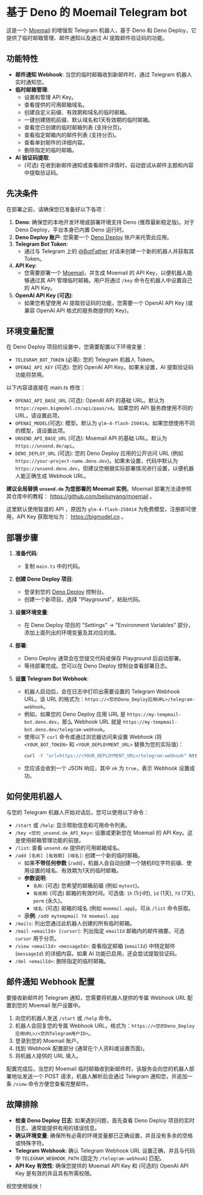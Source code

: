 # 基于 Deno 的 Moemail Telegram bot

这是一个 [Moemail](https://github.com/beilunyang/moemail) 的增强型 Telegram 机器人，基于 Deno 和 Deno Deploy，它提供了临时邮箱管理、邮件通知以及通过 AI 提取邮件验证码的功能。

## 功能特性

* **邮件通知 Webhook**: 当您的临时邮箱收到新邮件时，通过 Telegram 机器人实时通知您。
* **临时邮箱管理**:
    * 设置和管理 API Key。
    * 查看提供的可用邮箱域名。
    * 创建自定义前缀、有效期和域名的临时邮箱。
    * 一键创建随机前缀、默认域名和1天有效期的临时邮箱。
    * 查看您已创建的临时邮箱列表 (支持分页)。
    * 查看指定邮箱内的邮件列表 (支持分页)。
    * 查看单封邮件的详细内容。
    * 删除指定的临时邮箱。
* **AI 验证码提取**:
    * (可选) 在收到新邮件通知或查看邮件详情时，自动尝试从邮件主题和内容中提取验证码。

## 先决条件

在部署之前，请确保您已准备好以下各项：

1.  **Deno**: 确保您的本地开发环境或部署环境支持 Deno (推荐最新稳定版)。对于 Deno Deploy，平台本身已内置 Deno 运行时。
2.  **Deno Deploy 账户**: 您需要一个 [Deno Deploy](https://deno.com/deploy) 账户来托管此应用。
3.  **Telegram Bot Token**:
    * 通过与 Telegram 上的 [@BotFather](https://t.me/BotFather) 对话来创建一个新的机器人并获取其 Token。
4.  **API Key**:
    * 您需要部署一个 [Moemail](https://github.com/beilunyang/moemail)，并生成 Moemail 的 API Key，以便机器人能够通过其 API 管理临时邮箱。用户将通过 `/key` 命令在机器人中设置自己的 API Key。
5.  **OpenAI API Key (可选)**:
    * 如果您希望使用 AI 提取验证码的功能，您需要一个 OpenAI API Key (或兼容 OpenAI API 格式的服务商提供的 Key)。

## 环境变量配置

在 Deno Deploy 项目的设置中，您需要配置以下环境变量：

* `TELEGRAM_BOT_TOKEN` (必需): 您的 Telegram 机器人 Token。
* `OPENAI_API_KEY` (可选): 您的 OpenAI API Key。如果未设置，AI 提取验证码功能将禁用。

以下内容请直接在 main.ts 修改：

* `OPENAI_API_BASE_URL` (可选): OpenAI API 的基础 URL。默认为 `https://open.bigmodel.cn/api/paas/v4`。如果您的 API 服务商使用不同的 URL，请设置此项。
* `OPENAI_MODEL`(可选): 模型。默认为 `glm-4-flash-250414`。如果您想使用不同的模型，请设置此项。
* `UNSEND_API_BASE_URL` (可选): Moemail API 的基础 URL。默认为 `https://unsend.de/api`。
* `DENO_DEPLOY_URL` (可选): 您的 Deno Deploy 应用的公开访问 URL (例如 `https://your-project-name.deno.dev`)。如果未设置，代码中默认为 `https://unsend.deno.dev`，但建议您根据实际部署情况进行设置，以便机器人能正确生成 Webhook URL。

**建议全局替换 `unsend.de` 为您部署的 Moemail 实例**。Moemail 部署方法请参照其仓库中的教程： https://github.com/beilunyang/moemail 。

这里默认使用智谱的 API ，原因为 `glm-4-flash-250414` 为免费模型，注册即可使用，API Key 获取地址为： https://bigmodel.cn 。

## 部署步骤

1.  **准备代码**:
    * 复制 `main.ts` 中的代码。

2.  **创建 Deno Deploy 项目**:
    * 登录到您的 [Deno Deploy](https://deno.com/deploy) 控制台。
    * 创建一个新项目。选择 "Playground"，粘贴代码。

4.  **设置环境变量**:
    * 在 Deno Deploy 项目的 "Settings" -> "Environment Variables" 部分，添加上面列出的环境变量及其对应的值。

5.  **部署**:
    * Deno Deploy 通常会在您提交代码或保存 Playground 后自动部署。
    * 等待部署完成。您可以在 Deno Deploy 控制台查看部署日志。

6.  **设置 Telegram Bot Webhook**:
    * 机器人启动后，会在日志中打印出需要设置的 Telegram Webhook URL。该 URL 的格式为：`https://<您的Deno_Deploy应用URL>/telegram-webhook`。
    * 例如，如果您的 Deno Deploy 应用 URL 是 `https://my-tempmail-bot.deno.dev`，那么 Webhook URL 就是 `https://my-tempmail-bot.deno.dev/telegram-webhook`。
    * 使用以下 `curl` 命令或通过浏览器访问来设置 Webhook (将 `<YOUR_BOT_TOKEN>` 和 `<YOUR_DEPLOYMENT_URL>` 替换为您的实际值)：
        ```bash
        curl -F "url=https://<YOUR_DEPLOYMENT_URL>/telegram-webhook" https://api.telegram.org/bot<YOUR_BOT_TOKEN>/setWebhook
        ```
    * 您应该会收到一个 JSON 响应，其中 `ok` 为 `true`，表示 Webhook 设置成功。

## 如何使用机器人

与您的 Telegram 机器人开始对话后，您可以使用以下命令：

* `/start` 或 `/help`: 显示帮助信息和可用命令列表。
* `/key <您的_unsend.de_API_Key>`: 设置或更新您在 Moemail 的 API Key。这是使用邮箱管理功能的前提。
* `/list`: 查看 `unsend.de` 提供的可用邮箱域名。
* `/add [名称] [有效期] [域名]`: 创建一个新的临时邮箱。
    * 如果**不带任何参数** (`/add`)，机器人会自动创建一个随机6位字符前缀、使用设置的域名、有效期为1天的临时邮箱。
    * **参数说明**:
        * `名称`: (可选) 您希望的邮箱前缀 (例如 `mytest`)。
        * `有效期`: (可选) 邮箱的有效时间。可选值: `1h` (1小时), `1d` (1天), `7d` (7天), `perm` (永久)。
        * `域名`: (可选) 邮箱的域名 (例如 `moemail.app`)。可从 `/list` 命令获取。
    * **示例**: `/add mytempmail 7d moemail.app`
* `/mails`: 列出您通过此机器人创建的所有临时邮箱。
* `/mail <emailId> [cursor]`: 列出指定 `emailId` 邮箱内的邮件摘要。可选 `cursor` 用于分页。
* `/view <emailId> <messageId>`: 查看指定邮箱 (`emailId`) 中特定邮件 (`messageId`) 的详细内容。如果 AI 功能已启用，还会尝试提取验证码。
* `/del <emailId>`: 删除指定的临时邮箱。

## 邮件通知 Webhook 配置

要接收新邮件的 Telegram 通知，您需要将机器人提供的专属 Webhook URL 配置到您的 Moemail 账户设置中。

1.  向您的机器人发送 `/start` 或 `/help` 命令。
2.  机器人会回复您的专属 Webhook URL，格式为：`https://<您的Deno_Deploy应用URL>/<您的Telegram用户ID>`。
3.  登录到您的 Moemail 账户。
4.  找到 Webhook 配置部分 (通常在个人资料或设置页面)。
5.  将机器人提供的 URL 填入。

配置完成后，当您的 Moemail 临时邮箱收到新邮件时，该服务会向您的机器人部署地址发送一个 POST 请求，机器人解析后会通过 Telegram 通知您，并追加一条 `/view` 命令方便您查看完整邮件。

## 故障排除

* **检查 Deno Deploy 日志**: 如果遇到问题，首先查看 Deno Deploy 项目的实时日志，通常能提供有用的错误信息。
* **确认环境变量**: 确保所有必需的环境变量都已正确设置，并且没有多余的空格或特殊字符。
* **Telegram Webhook**: 确认 Telegram Webhook URL 设置正确，并且与代码中 `TELEGRAM_WEBHOOK_PATH` (固定为 `/telegram-webhook`) 匹配。
* **API Key 有效性**: 确保您提供的 Moemail API Key 和 (可选的) OpenAI API Key 是有效的并且具有所需权限。

祝您使用愉快！